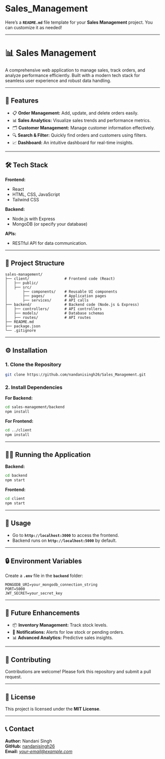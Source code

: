 # Sales_Management
Here’s a **`README.md`** file template for your **Sales Management** project. You can customize it as needed!

---

# 📊 **Sales Management**

A comprehensive web application to manage sales, track orders, and analyze performance efficiently. Built with a modern tech stack for seamless user experience and robust data handling.

---

## 🚀 **Features**
- 📋 **Order Management:** Add, update, and delete orders easily.  
- 📊 **Sales Analytics:** Visualize sales trends and performance metrics.  
- 🗂 **Customer Management:** Manage customer information effectively.  
- 🔍 **Search & Filter:** Quickly find orders and customers using filters.  
- 📈 **Dashboard:** An intuitive dashboard for real-time insights.  

---

## 🛠 **Tech Stack**
**Frontend:**  
- React  
- HTML, CSS, JavaScript  
- Tailwind CSS  

**Backend:**  
- Node.js with Express  
- MongoDB (or specify your database)  

**APIs:**  
- RESTful API for data communication.  

---

## 📂 **Project Structure**
```
sales-management/
├── client/                # Frontend code (React)
│   ├── public/
│   ├── src/
│       ├── components/    # Reusable UI components
│       ├── pages/         # Application pages
│       ├── services/      # API calls
├── backend/               # Backend code (Node.js & Express)
│   ├── controllers/       # API controllers
│   ├── models/            # Database schemas
│   ├── routes/            # API routes
├── README.md
├── package.json
└── .gitignore
```

---

## ⚙️ **Installation**
### **1. Clone the Repository**
```bash
git clone https://github.com/nandanisingh26/Sales_Management.git
```

### **2. Install Dependencies**
**For Backend:**
```bash
cd sales-management/backend
npm install
```

**For Frontend:**
```bash
cd ../client
npm install
```

---

## 🏃‍♂️ **Running the Application**
**Backend:**
```bash
cd backend
npm start
```

**Frontend:**
```bash
cd client
npm start
```

---

## 🌟 **Usage**
- Go to **`http://localhost:3000`** to access the frontend.  
- Backend runs on **`http://localhost:5000`** by default.  

---

## 🔒 **Environment Variables**
Create a **`.env`** file in the **`backend`** folder:
```
MONGODB_URI=your_mongodb_connection_string
PORT=5000
JWT_SECRET=your_secret_key
```

---

## 🚀 **Future Enhancements**
- 📦 **Inventory Management:** Track stock levels.  
- 🔔 **Notifications:** Alerts for low stock or pending orders.  
- 📊 **Advanced Analytics:** Predictive sales insights.  

---

## 🤝 **Contributing**
Contributions are welcome! Please fork this repository and submit a pull request.  

---

## 📄 **License**
This project is licensed under the **MIT License**.

---

## 📞 **Contact**
**Author:** Nandani Singh  
**GitHub:** [nandanisingh26](https://github.com/nandanisingh26)  
**Email:** *your-email@example.com*  
